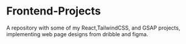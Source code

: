 # Frontend-Projects
A repository with some of my React,TailwindCSS, and GSAP projects, implementing web page designs from dribble and figma.

